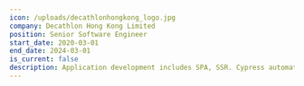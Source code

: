 ```yaml
---
icon: /uploads/decathlonhongkong_logo.jpg
company: Decathlon Hong Kong Limited
position: Senior Software Engineer
start_date: 2020-03-01
end_date: 2024-03-01
is_current: false
description: Application development includes SPA, SSR. Cypress automated test management for team continuous contribution. Development and maintenance on Hong Kong official Decathlon website
---
```


